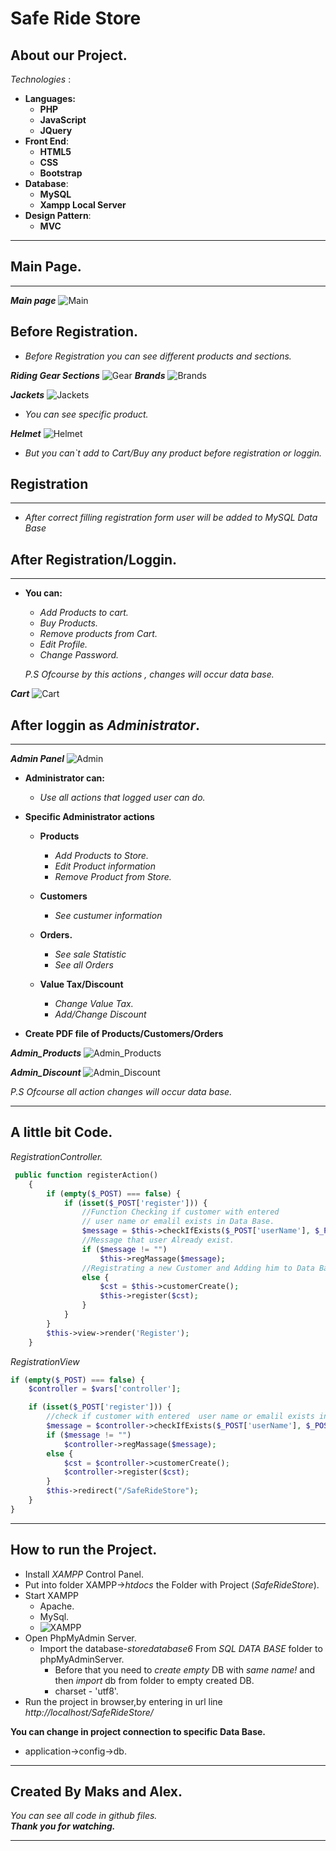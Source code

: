 
# Safe Ride Store

## About our Project.

*Technologies* :
+ **Languages:**
  + **PHP**
  + **JavaScript**
  + **JQuery**
+ **Front End**:
  + **HTML5**
  + **CSS**
  + **Bootstrap**
+ **Database**:
  +  **MySQL**
  +  **Xampp Local Server** 
+ **Design Pattern**:
  + **MVC**
___
##  Main Page.
___
***Main page***
![Main](./MarkDownImg/Main.jpg "Main")

## Before Registration.
+ *Before Registration you can see different products and sections.*<br>
  
***Riding Gear Sections***
![Gear](MarkDownImg/gear.jpg "Gear")
***Brands***
![Brands](MarkDownImg/Brands.jpg "Brands")

***Jackets***
![Jackets](MarkDownImg/jackets.jpg "Jackets")

+ *You  can see specific product.*
  
***Helmet***
![Helmet](MarkDownImg/Helmet.jpg "Helmet") 

+ *But you can`t add to Cart/Buy any product before registration or loggin.*

## Registration
___
+ *After correct filling registration form user will be added to MySQL Data Base*
 
## After Registration/Loggin.
___
+ **You can:**
  + *Add Products to cart.*
  + *Buy Products.*
  + *Remove products from Cart.*
  + *Edit Profile.*
  + *Change Password.* 

  *P.S Ofcourse by this actions , changes will occur data base.*

***Cart***
![Cart](MarkDownImg/cart.jpg "Cart") 

## After loggin as *Administrator*.
___
***Admin Panel***
![Admin](MarkDownImg/admin.jpg "Admin Panel") 

+ **Administrator can:**
  + *Use all actions that logged user can do.*
+ **Specific Administrator actions**
  + **Products**
      + *Add Products to Store.*
      + *Edit Product information*
      + *Remove Product from Store.*
  + **Customers**
      + *See custumer information*
  + **Orders.**
    + *See sale Statistic*
    + *See all Orders*
  
  + **Value Tax/Discount**
    + *Change Value Tax.*
    + *Add/Change Discount*  

+ **Create PDF file of Products/Customers/Orders**
  


***Admin_Products***
![Admin_Products](MarkDownImg/admin_products.jpg "Admin Products") 

***Admin_Discount***
![Admin_Discount](MarkDownImg/admin_discount.jpg "Admin Discount") 

*P.S Ofcourse all action changes will occur data base.*

___

## A little bit Code.

*RegistrationController.*
```PHP
 public function registerAction()
    {
        if (empty($_POST) === false) {
            if (isset($_POST['register'])) {
                //Function Checking if customer with entered 
                // user name or emalil exists in Data Base.
                $message = $this->checkIfExists($_POST['userName'], $_POST['email']);
                //Message that user Already exist. 
                if ($message != "")
                    $this->regMassage($message);
                //Registrating a new Customer and Adding him to Data Base.
                else {
                    $cst = $this->customerCreate();
                    $this->register($cst);
                }
            }
        }
        $this->view->render('Register');
    }
```
*RegistrationView*
```PHP
if (empty($_POST) === false) {
    $controller = $vars['controller'];

    if (isset($_POST['register'])) {
        //check if customer with entered  user name or emalil exists in data base
        $message = $controller->checkIfExists($_POST['userName'], $_POST['email']);
        if ($message != "")
            $controller->regMassage($message);
        else {
            $cst = $controller->customerCreate();
            $controller->register($cst);
        }
        $this->redirect("/SafeRideStore");
    }
}
```
___

## How to run the Project.
 + Install *XAMPP* Control Panel.
 + Put into folder XAMPP->*htdocs* the Folder with Project (*SafeRideStore*).
 + Start XAMPP
   + Apache.
   + MySql.
   + ![XAMPP](MarkDownImg/XAMPP.jpg "XAMPP") 
 + Open PhpMyAdmin Server.
   + Import the database-*storedatabase6* From *SQL DATA BASE* folder to phpMyAdminServer.
     + Before that you need to *create empty* DB with *same name!* and then *import* db from folder to empty created DB.
     + charset - 'utf8'.
 + Run the project in browser,by entering in url line *http://localhost/SafeRideStore/*

 **You can change in project connection to specific Data Base.**
+ application->config->db. 

___


## Created By Maks and Alex.

*You can see all code in github files.*<br>
***Thank you for watching.***
___

